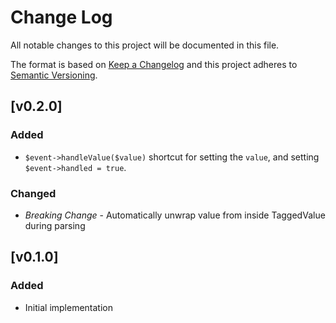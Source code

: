 Change Log
==========

All notable changes to this project will be documented in this file.

The format is based on [Keep a Changelog](https://keepachangelog.com/)
and this project adheres to [Semantic Versioning](https://semver.org).

[v0.2.0]
--------

### Added
- `$event->handleValue($value)` shortcut for setting the `value`, and setting
  `$event->handled = true`.

### Changed
- *Breaking Change* - Automatically unwrap value from inside TaggedValue during
  parsing


[v0.1.0]
--------

### Added
- Initial implementation
